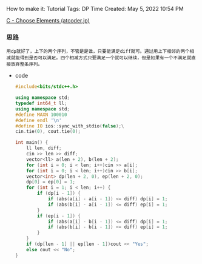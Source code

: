 How to make it: Tutorial
Tags: DP
Time Created: May 5, 2022 10:54 PM

[C - Choose Elements (atcoder.jp)](https://atcoder.jp/contests/abc245/tasks/abc245_c?lang=en)

### 思路

    用dp就好了，上下的两个序列，不管是是谁，只要能满足diff就可。通过用上下相邻的两个相减就能得到是否可以满足。四个相减方式只要满足一个就可以继续，但是如果有一个不满足就直接放弃整条序列。

- code
    
    ```cpp
    #include<bits/stdc++.h>
    
    using namespace std;
    typedef int64_t ll;
    using namespace std;
    #define MAXN 100010
    #define endl '\n'
    #define IO ios::sync_with_stdio(false);\
    cin.tie(0), cout.tie(0);
    
    int main() {
        ll len, diff;
        cin >> len >> diff;
        vector<ll> a(len + 2), b(len + 2);
        for (int i = 0; i < len; i++)cin >> a[i];
        for (int i = 0; i < len; i++)cin >> b[i];
        vector<int> dp(len + 2, 0), ep(len + 2, 0);
        dp[0] = ep[0] = 1;
        for (int i = 1; i < len; i++) {
            if (dp[i - 1]) {
                if (abs(a[i] - a[i - 1]) <= diff) dp[i] = 1;
                if (abs(b[i] - a[i - 1]) <= diff) ep[i] = 1;
            }
            if (ep[i - 1]) {
                if (abs(a[i] - b[i - 1]) <= diff) dp[i] = 1;
                if (abs(b[i] - b[i - 1]) <= diff) ep[i] = 1;
            }
        }
        if (dp[len - 1] || ep[len - 1])cout << "Yes";
        else cout << "No";
    }
    ```
